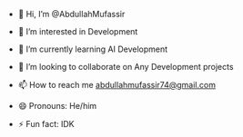 - 👋 Hi, I’m @AbdullahMufassir
- 👀 I’m interested in Development  
- 🌱 I’m currently learning AI Development
- 💞️ I’m looking to collaborate on Any Development projects
- 📫 How to reach me abdullahmufassir74@gmail.com

- 😄 Pronouns: He/him
- ⚡ Fun fact: IDK

<!---
AbdullahMufassir/AbdullahMufassir is a ✨ special ✨ repository because its `README.md` (this file) appears on your GitHub profile.
You can click the Preview link to take a look at your changes.
--->
